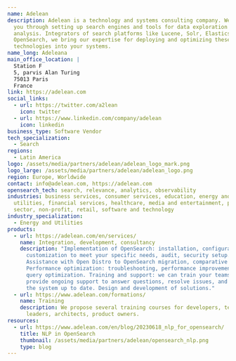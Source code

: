 ```yaml
---
name: Adelean
description: Adelean is a technology and systems consulting company. We guide
  you through setting up search engines and tools for data exploration and
  analysis. Integrators of search platforms like Lucene, Solr, Elasticsearch and
  OpenSearch, we bring our expertise for deploying and optimizing these
  technologies into your systems.
name_long: Adeleana
main_office_location: |
  Station F
  5, parvis Alan Turing
  75013 Paris
  France
link: https://adelean.com
social_links:
  - url: https://twitter.com/a2lean
    icon: twitter
  - url: https://www.linkedin.com/company/adelean
    icon: linkedin
business_type: Software Vendor
tech_specialization:
  - Search
regions:
  - Latin America
logo: /assets/media/partners/adelean/adelean_logo_mark.png
logo_large: /assets/media/partners/adelean/adelean_logo.png
region: Europe, Worldwide
contact: info@adelean.com, https://adelean.com
opensearch_tech: search, relevance, analytics, observability
industries: business services, consumer services, education, energy and
  utilities, financial services, healthcare, media and entertainment, public
  sector, non-profit, retail, software and technology
industry_specialization:
  - Energy and Utilities
products:
  - url: https://adelean.com/en/services/
    name: Integration, development, consultancy
    description: "Implementation of OpenSearch: installation, configuration, and
      customization to meet your specific needs, audit, security setup.
      Assistance with Open Distro to OpenSearch migration, comparative studies.
      Performance optimization: troubleshooting, performance improvement and
      query optimization. Training and support: we can train your teams and also
      provide ongoing support to answer questions, resolve issues, and help keep
      the system up to date. Design and development of solutions."
  - url: https://www.adelean.com/formations/
    name: Training
    description: We propose several training courses for developers, technical
      leaders, architects, product owners.
resources:
  - url: https://www.adelean.com/en/blog/20230618_nlp_for_opensearch/
    title: NLP in OpenSearch
    thumbnail: /assets/media/partners/adelean/opensearch_nlp.png
    type: blog
---
```

